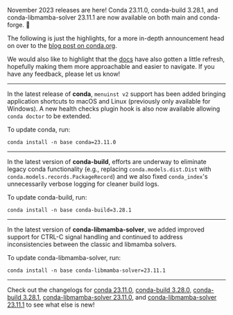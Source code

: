 November 2023 releases are here! Conda 23.11.0, conda-build 3.28.1, and conda-libmamba-solver 23.11.1 are now available on both main and conda-forge. 🎊

The following is just the highlights, for a more in-depth announcement head on over to the [blog post on conda.org](https://conda.org/blog/2023-12-07-november-releases).

We would also like to highlight that the [docs](https://conda.io) have also gotten a little refresh, hopefully making them more approachable and easier to navigate. If you have any feedback, please let us know!

* * *

In the latest release of **conda**, `menuinst v2` support has been added bringing application shortcuts to macOS and Linux (previously only available for Windows). A new health checks plugin hook is also now available allowing `conda doctor` to be extended.

To update conda, run:

```
conda install -n base conda=23.11.0
```

* * *

In the latest version of **conda-build**, efforts are underway to eliminate legacy conda functionality (e.g., replacing `conda.models.dist.Dist` with `conda.models.records.PackageRecord`) and we also fixed `conda_index`'s unnecessarily verbose logging for cleaner build logs.

To update conda-build, run:

```
conda install -n base conda-build=3.28.1
```

* * *

In the latest version of **conda-libmamba-solver**, we added improved support for CTRL-C signal handling and continued to address inconsistencies between the classic and libmamba solvers.

To update conda-libmamba-solver, run:

```
conda install -n base conda-libmamba-solver=23.11.1
```

* * *

Check out the changelogs for [conda 23.11.0](https://github.com/conda/conda/releases/tag/23.11.0), [conda-build 3.28.0](https://github.com/conda/conda-build/releases/tag/3.28.0), [conda-build 3.28.1](https://github.com/conda/conda-build/releases/tag/3.28.1), [conda-libmamba-solver 23.11.0](https://github.com/conda/conda-libmamba-solver/releases/tag/23.11.0), and [conda-libmamba-solver 23.11.1](https://github.com/conda/conda-libmamba-solver/releases/tag/23.11.1) to see what else is new!
